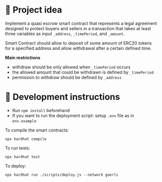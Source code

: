 # 🌱 Project idea

Implement a quasi escrow smart contract that represents a legal agreement designed to protect buyers and sellers in a transaction that takes at least three variables as input `_address`, `_timePeriod`, and `_amount`.

Smart Contract should allow to deposit of some amount of ERC20 tokens for a specified address and allow withdrawal after a certain defined time.

**Main restrictions**

- withdraw should be only allowed when `_timePeriod` occurs
- the allowed amount that could be withdrawn is defined by `_timePeriod`
- permission to withdraw should be defined by `_address`

# 🚀 Development instructions

- Run `npm install` beforehand
- If you want to run the deployment script: setup `.env` file as in `env.example`

To compile the smart contracts:

`npx hardhat compile`

To run tests:

`npx hardhat test`

To deploy:

`npx hardhat run ./scripts/deploy.js --network goerli `
